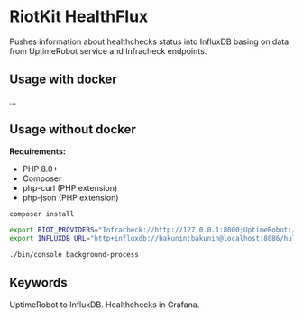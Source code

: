 RiotKit HealthFlux
==================

Pushes information about healthchecks status into InfluxDB basing on data from UptimeRobot service and Infracheck endpoints.

Usage with docker
-----------------

...

Usage without docker
--------------------

**Requirements:**
- PHP 8.0+
- Composer
- php-curl (PHP extension)
- php-json (PHP extension)

```bash
composer install

export RIOT_PROVIDERS="Infracheck://http://127.0.0.1:8000;UptimeRobot://..." 
export INFLUXDB_URL="http+influxdb://bakunin:bakunin@localhost:8086/hulajpole"

./bin/console background-process
```

Keywords
--------

UptimeRobot to InfluxDB. Healthchecks in Grafana.
